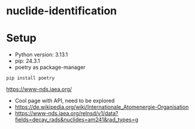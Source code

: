# nuclide-identification

# Setup
- Python version: 3.13.1
- pip: 24.3.1
- poetry as package-manager


```
pip install poetry
```

https://www-nds.iaea.org/

- Cool page with API, need to be explored
- https://de.wikipedia.org/wiki/Internationale_Atomenergie-Organisation
- https://www-nds.iaea.org/relnsd/v1/data?fields=decay_rads&nuclides=am241&rad_types=g